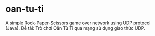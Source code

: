 # oan-tu-ti
A simple Rock-Paper-Scissors game over network using UDP protocol (Java). Đề tài: Trò chơi Oẳn Tù Tì qua mạng sử dụng giao thức UDP.
